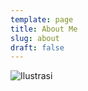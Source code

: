 ```yaml
---
template: page
title: About Me
slug: about
draft: false
---
```





![Ilustrasi](/media/white-cup-with-black-coffee.jpg)
